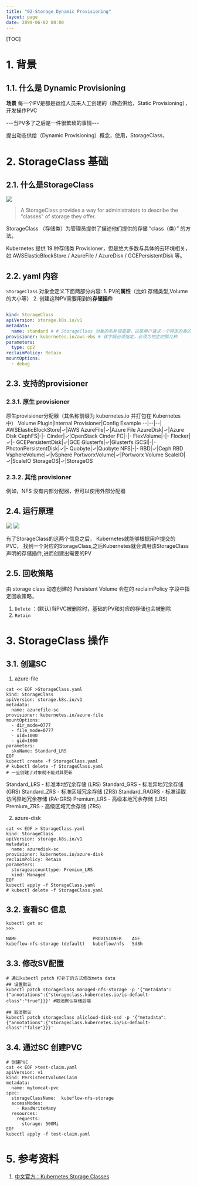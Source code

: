 ```yaml
---
title: "02-Storage Dynamic Provisioning"
layout: page
date: 2099-06-02 00:00
---
```


[TOC]

# 1. 背景
##  1.1. 什么是 Dynamic Provisioning

**场景**
每一个PV是都是运维人员来人工创建的（静态供给，Static Provisioning），开发操作PVC

---当PV多了之后是一件很繁琐的事情---

提出动态供给（Dynamic Provisioning）概念，使用，StorageClass，


# 2. StorageClass 基础
## 2.1. 什么是StorageClass
![](https://kuboard.cn/assets/img/image-20190906074512760.92b15a35.png)

>A StorageClass provides a way for administrators to describe the "classes" of storage they offer.

StorageClass （存储类）为管理员提供了描述他们提供的存储 “class（类）” 的方法。



Kubernetes 提供 19 种存储类 Provisioner，但是绝大多数与具体的云环境相关，如 AWSElasticBlockStore / AzureFile / AzureDisk / GCEPersistentDisk 等。



## 2.2. yaml 内容

`StorageClass` 对象会定义下面两部分内容:
    1. PV的**属性**（比如:存储类型,Volume的大小等）
    2. 创建这种PV需要用到的**存储插件**

```yaml

kind: StorageClass
apiVersion: storage.k8s.io/v1
metadata:
  name: standard # # StorageClass 对象的名称很重要，这是用户请求一个特定的类的方法
provisioner: kubernetes.io/aws-ebs # 该字段必须指定，必须为特定的那几种
parameters:
  type: gp2
reclaimPolicy: Retain
mountOptions:
  - debug
```



## 2.3. 支持的provisioner
### 2.3.1. 原生 provisioner
原生provisioner分配器（其名称前缀为 kubernetes.io 并打包在 Kubernetes 中）
Volume Plugin|Internal Provisioner|Config Example
--|--|--|
AWSElasticBlockStore|✓|AWS
AzureFile|✓|Azure File
AzureDisk|✓|Azure Disk
CephFS|-|-
Cinder|✓|OpenStack Cinder
FC|-|-
FlexVolume|-|-
Flocker|✓|-
GCEPersistentDisk|✓|GCE
Glusterfs|✓|Glusterfs
iSCSI|-|-
PhotonPersistentDisk|✓|-
Quobyte|✓|Quobyte
NFS|-|-
RBD|✓|Ceph RBD
VsphereVolume|✓|vSphere
PortworxVolume|✓|Portworx Volume
ScaleIO|✓|ScaleIO
StorageOS|✓|StorageOS

### 2.3.2. 其他 provisioner
例如，NFS 没有内部分配器，但可以使用外部分配器


## 2.4. 运行原理

![](https://img2018.cnblogs.com/i-beta/911490/202001/911490-20200115135841991-1378803950.png)
![](https://main.qcloudimg.com/raw/211897efb0d69913a91844c0a27ff6f3.png)

有了StorageClass的这两个信息之后， Kubernetes就能够根据用户提交的PVC， 找到一个对应的StorageClass,之后Kubernetes就会调用该StorageClass声明的存储插件,进而创建出需要的PV



## 2.5. 回收策略



由 storage class 动态创建的 Persistent Volume 会在的 reclaimPolicy 字段中指定回收策略，

1. `Delete` ：(默认)当PVC被删除时，基础的PV和对应的存储也会被删除
2. `Retain`


# 3. StorageClass 操作

## 3.1. 创建SC


1. azure-file
```shell
cat << EOF >StorageClass.yaml
kind: StorageClass
apiVersion: storage.k8s.io/v1
metadata:
  name: azurefile-sc
provisioner: kubernetes.io/azure-file
mountOptions:
  - dir_mode=0777
  - file_mode=0777
  - uid=1000
  - gid=1000
parameters:
  skuName: Standard_LRS
EOF
kubectl create -f StorageClass.yaml
# kubectl delete -f StorageClass.yaml
# 一旦创建了对象就不能对其更新
```


Standard_LRS - 标准本地冗余存储 (LRS)
Standard_GRS - 标准异地冗余存储 (GRS)
Standard_ZRS - 标准区域冗余存储 (ZRS)
Standard_RAGRS - 标准读取访问异地冗余存储 (RA-GRS)
Premium_LRS - 高级本地冗余存储 (LRS)
Premium_ZRS - 高级区域冗余存储 (ZRS)

2. azure-disk
```shell
cat << EOF > StorageClass.yaml
kind: StorageClass
apiVersion: storage.k8s.io/v1
metadata:
  name: azuredisk-sc
provisioner: kubernetes.io/azure-disk
reclaimPolicy: Retain
parameters:
  storageaccounttype: Premium_LRS
  kind: Managed
EOF
kubectl apply -f StorageClass.yaml 
# kubectl delete -f StorageClass.yaml 
```


## 3.2. 查看SC 信息


```shell
kubectl get sc
>>>

NAME                             PROVISIONER    AGE
kubeflow-nfs-storage (default)   kubeflow/nfs   5d8h
```

## 3.3. 修改SV配置

```shell
# 通过kubectl patch 打补丁的方式修改meta data 
## 设置默认
kubectl patch storageclass managed-nfs-storage -p '{"metadata": {"annotations":{"storageclass.kubernetes.io/is-default-class":"true"}}}' #取消默认存储后端

## 取消默认
kubectl patch storageclass alicloud-disk-ssd -p '{"metadata": {"annotations":{"storageclass.kubernetes.io/is-default-class":"false"}}}'
```

## 3.4. 通过SC 创建PVC
```shell
# 创建PVC
cat << EOF >test-claim.yaml
apiVersion: v1
kind: PersistentVolumeClaim
metadata:
  name: mytomcat-pvc
spec:
  storageClassName:  kubeflow-nfs-storage
  accessModes:
    - ReadWriteMany
  resources: 
    requests:
      storage: 500Mi
EOF
kubectl apply -f test-claim.yaml
``` 


# 5. 参考资料


1. [中文官方：Kubernetes Storage Classes](http://docs.kubernetes.org.cn/803.html#i)